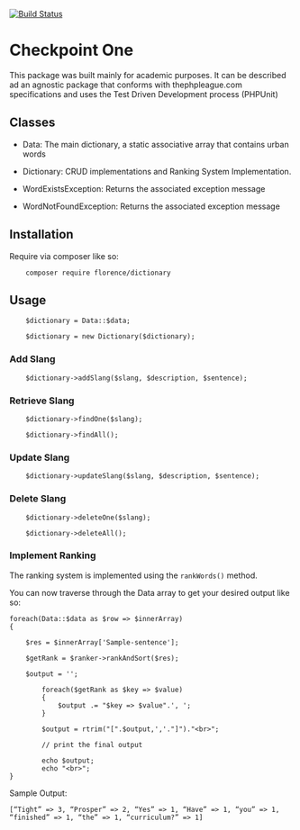 [![Build Status](https://travis-ci.org/fokosun/Checkpoint1.svg?branch=master)](https://travis-ci.org/fokosun/Checkpoint1)

# Checkpoint One
This package was built mainly for academic purposes. It can be 
described ad an agnostic package that conforms with thephpleague.com 
specifications and uses the Test Driven Development process (PHPUnit)

## Classes
- Data: 
The main dictionary, a static associative array that contains urban words

- Dictionary: 
CRUD implementations and Ranking System Implementation.

- WordExistsException:
Returns the associated exception message

- WordNotFoundException:
Returns the associated exception message

## Installation

Require via composer like so:

```
    composer require florence/dictionary
```

## Usage

```
    $dictionary = Data::$data;

    $dictionary = new Dictionary($dictionary); 

```

### Add Slang

```
    $dictionary->addSlang($slang, $description, $sentence);
```

### Retrieve Slang

```
    $dictionary->findOne($slang);
    
    $dictionary->findAll();
```

### Update Slang

```
    $dictionary->updateSlang($slang, $description, $sentence);
```

### Delete Slang

```
    $dictionary->deleteOne($slang);
    
    $dictionary->deleteAll();
```



### Implement Ranking

The ranking system is implemented using the ``rankWords()`` method.

You can now traverse through the Data array to get your desired output like so:

```
foreach(Data::$data as $row => $innerArray)
{   

    $res = $innerArray['Sample-sentence'];

    $getRank = $ranker->rankAndSort($res);

    $output = '';

        foreach($getRank as $key => $value)
        {
            $output .= "$key => $value".', ';
        }

        $output = rtrim("[".$output,','."]")."<br>";

        // print the final output

        echo $output;
        echo "<br>";
}
```

Sample Output:
```
[“Tight” => 3, “Prosper” => 2, “Yes” => 1, “Have” => 1, “you” => 1, “finished” => 1, “the” => 1, “curriculum?” => 1]

```
